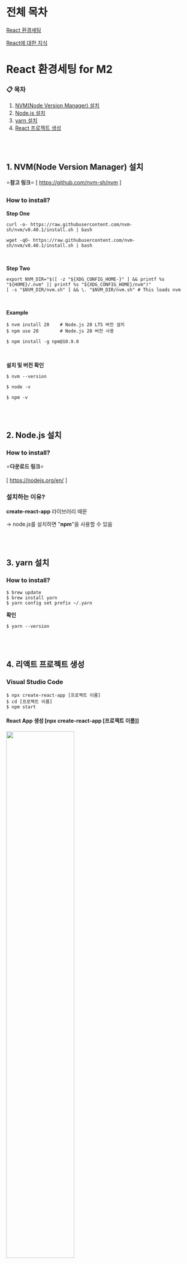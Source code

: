# 전체 목차

[React 환경세팅](#react-환경세팅-for-m2)

[React에 대한 지식](#react-궁금증-해결)

# React 환경세팅 for M2

### 📋 목차

1. [NVM(Node Version Manager) 설치](#1-nvmnode-version-manager-설치)
2. [Node.js 설치](#2-nodejs-설치)
3. [yarn 설치](#3-yarn-설치)
4. [React 프로젝트 생성](#4-리액트-프로젝트-생성)

<br><br>

## 1. NVM(Node Version Manager) 설치

⭐️**참고 링크**⭐️ [ https://github.com/nvm-sh/nvm ] 

### How to install?

**Step One** <br>

```
curl -o- https://raw.githubusercontent.com/nvm-sh/nvm/v0.40.1/install.sh | bash
```

```
wget -qO- https://raw.githubusercontent.com/nvm-sh/nvm/v0.40.1/install.sh | bash
```

<br>

**Step Two** <br>

```
export NVM_DIR="$([ -z "${XDG_CONFIG_HOME-}" ] && printf %s "${HOME}/.nvm" || printf %s "${XDG_CONFIG_HOME}/nvm")"
[ -s "$NVM_DIR/nvm.sh" ] && \. "$NVM_DIR/nvm.sh" # This loads nvm
```

<br>

**Example**

```
$ nvm install 20    # Node.js 20 LTS 버전 설치
$ npm use 20        # Node.js 20 버전 사용

$ npm install -g npm@10.9.0
```

<br>

**설치 및 버전 확인** <br>

```
$ nvm --version

$ node -v

$ npm -v
```

<br><br>
## 2. Node.js 설치

### How to install?

⭐️**다운로드 링크**⭐️ <br>

[ https://nodejs.org/en/ ]

### 설치하는 이유?

**create-react-app** 라이브러리 때문

→ node.js를 설치하면 "**npm**"을 사용할 수 있음

<br><br>
## 3. yarn 설치

### How to install?

```
$ brew update
$ brew install yarn
$ yarn config set prefix ~/.yarn
```

**확인**

```
$ yarn --version
```

<br><br>
## 4. 리액트 프로젝트 생성

### Visual Studio Code

```
$ npx create-react-app [프로젝트 이름]
$ cd [프로젝트 이름]
$ npm start
```

#### React App 생성 [npx create-react-app [프로젝트 이름]]

<img src="https://github.com/user-attachments/assets/4d432115-c02b-4514-beaa-d66feeb61740" width="60%">
<img src="https://github.com/user-attachments/assets/48e7ea0f-8802-445d-943d-57ec4509629a" width="40%">

<br><br>

#### React 실행 [npm install]

<div>
  <img src="https://github.com/user-attachments/assets/0dce2133-2a3e-4cb0-9d32-fb82e6b94665" width="45%">
  <img src="https://github.com/user-attachments/assets/de52eb87-cf1b-4a39-bd9c-60246ae57a52" width="45%">
</div>

<br>

#### Success!

<img src="https://github.com/user-attachments/assets/a3af25f9-3b7d-4031-95e0-7208ea3d8ecf" width="40%">

<br><br>

### IntelliJ

<img src="https://github.com/user-attachments/assets/b74a0a96-9bbd-40e7-81f6-1fc6205fb7af" width="50%">
<img src="https://github.com/user-attachments/assets/94f131b1-5675-4f95-92e5-29a6dd7eadae" width="50%">

<br><br><br>

# React 궁금증 해결

### App.js / index.html / index.js의 관계

<img src="image.png" width="50%">

### node_modules 폴더

: 라이브러리를 전부 모아둔 폴더 <br>

<img src="node_modules.png" width="50%">

### public 폴더

: static 파일 보관함 (public 안의 파일들은 compile을 할 때, 압축이 되지 않음) <br>

<img src="public.png" width="50%">

### src 폴더

: source code 보관함 <br>

<img src="src.png" width="50%">

### package.json

: 내가 설치한 라이브러리(및 버전) 목록 <br>

<img src="package_json.png" width="50%">

<br><br><br>

## JSX 문법

### 1. 태그에 class를 주고 싶으면? <br>

```jsx
<div className="클래스명">
```

<br><br>

### 2. React에서 Data Binding 쉽게 하는 방법 <br>

: { ***변수명*** } | 괄호 안에 변수 넣어주기

: { ***함수명()*** } | 괄호 안에 함수 넣어주기

```jsx
function App() {

      let posts = "React 공부 방법 1"

      function 함수() {
            return 100;
      }

      return (
            <div className="App">
                  <div className='black-nav'>
                        <div>React 개발 Blog</div>
                  </div>
                  <h4> { posts } </h4> // 변수 데이터바인딩
                  <h4> { 함수() } </h4> // 함수 데이터바인딩
            </div>
      );
}
```

<br>

: { img src={***이미지명***} } | 괄호 안에 이미지 넣어주기

```jsx
import logo from './logo.svg' // 이미지 import

function App() {
      return (
            <div className="App">      
                  <div className='black-nav'>
                        <div>React 개발 Blog</div>
                  </div>
                  <img src={ logo } /> // 이미지 데이터바인딩
            </div>
      ); 
}
```

<br>

: src / id / href 등의 속성에도 데이터바인딩 가능!

<br><br>

### 3. JSX에서 style 속성 집어넣을 때

: style={ object 자료형으로 만든 스타일 }

```jsx
function App() {
      let posts = "reactReact"

      <div className="{ posts }"> // className에 데이터바인딩
            <div style={ {color: 'blue'} }> // div 태그에 데이터바인딩
                  React 재미있다!
            </div>
      </div>
}
```

```jsx
function App() {

      let posts = "React 공부 방법 1"

      let styles = {color: 'pink', fontSize : '20px'}

      function 함수() {
            return 100;
      }

      return (
            <div className="App">
                  <div className='black-nav'>
                        <div>React 개발 Blog</div>
                  </div>
                  <h4> {posts} </h4>
                  <h4> {함수()} </h4>
                  <div style={ {color: 'skyblue', fontSize : '20px'} }> 이건 태그 데이터 바인딩 </div>
                  <h4 style={ styles }> 이건 속성 데이터 바인딩</h4>
            </div>
      );
}
```
<img src="data-binding.png" width="55%"/>


<br><br><br>

## useState
 // ES6 destructuring 문법
 
 ```jsx
 function App() {

      // ES6 destructuring 문법
      let [title,changeTitle] = useState('개발 언어 추천'); // [state 데이터,state 데이터 변경 함수]

      return (
            <div className="App">
                  <div className='black-nav'>
                        <div>
                              개발 블로그
                        </div>
                  </div>
                  <div className='list'>
                        <h3>
                              { title }
                        </h3>
                        <p>
                              10월 29일 화요일 발행
                        </p>
                        <hr />
                  </div>
            </div>
      )
 }
```
<img src="useState().png" width="55%"/>

<br><br>

```jsx
function App() {

      // ES6 destructuring 문법
      let [title,changeTitle] = useState(['개발 언어 추천', '개발 툴 추천']); // [state 데이터,state 데이터 변경 함수]

      return (
            <div className="App">
                  <div className='black-nav'>
                        <div>
                              개발 블로그
                        </div>
                  </div>
                  <div className='list'>
                        <h3>
                              { title }
                        </h3>
                        <p>
                              10월 29일 화요일 발행
                        </p>
                        <hr />
                  </div>
                  <div className='list'>
                        <h3>
                              { title[0] }
                        </h3>
                        <p>
                              11월 3일 화요일 발행
                        </p>
                        <hr />
                  </div>
                  <div className='list'>
                        <h3>
                              { title[1] }
                        </h3>
                        <p>
                              11월 12일 화요일 발행
                        </p>
                        <hr />
                  </div>
            </div>
      )
}
```
<img src="useState()_2.png" width="55%">

#### state
1. 변수 대신 쓰는 데이터 저장공간
2. useState()를 사용해 만들어야함
3. 문자, 숫자, array, object 모두 저장가능

#### state 장점
: state에 데이터를 저장하면, state기 변경될 때, HTML이 자동으로 rendering 됨


